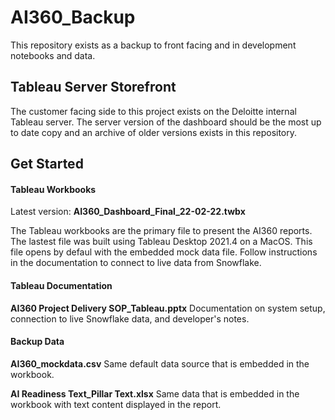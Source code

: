 # AI360_Backup

This repository exists as a backup to front facing and in development notebooks and data.

## Tableau Server Storefront
The customer facing side to this project exists on the Deloitte internal Tableau server. The server version of the dashboard should be the most up to date copy and an archive of older versions exists in this repository.

## Get Started
#### Tableau Workbooks
Latest version: **AI360_Dashboard_Final_22-02-22.twbx**

The Tableau workbooks are the primary file to present the AI360 reports. The lastest file was built using Tableau Desktop 2021.4 on a MacOS. This file opens by defaul with the embedded mock data file. Follow instructions in the documentation to connect to live data from Snowflake.

#### Tableau Documentation
**AI360 Project Delivery SOP_Tableau.pptx**
Documentation on system setup, connection to live Snowflake data, and developer's notes.

#### Backup Data
**AI360_mockdata.csv**
Same default data source that is embedded in the workbook.

**AI Readiness Text_Pillar Text.xlsx**
Same data that is embedded in the workbook with text content displayed in the report.
